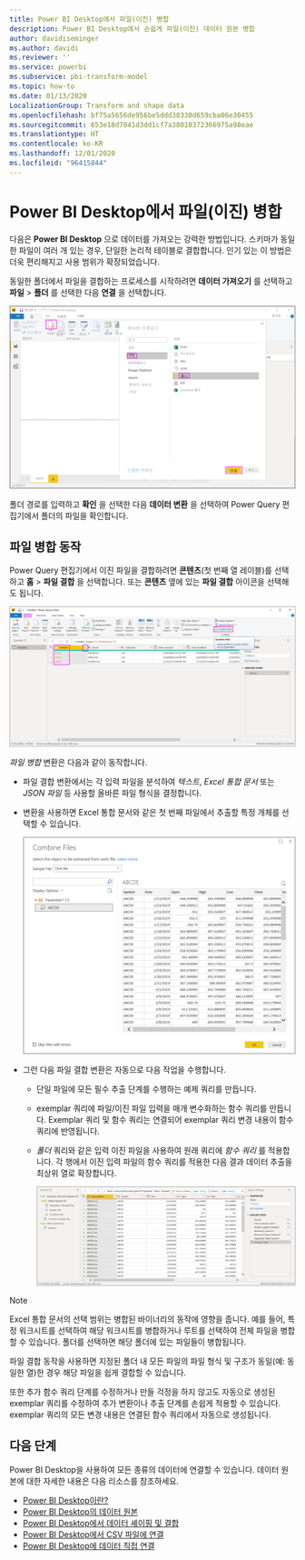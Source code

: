 ```yaml
---
title: Power BI Desktop에서 파일(이진) 병합
description: Power BI Desktop에서 손쉽게 파일(이진) 데이터 원본 병합
author: davidiseminger
ms.author: davidi
ms.reviewer: ''
ms.service: powerbi
ms.subservice: pbi-transform-model
ms.topic: how-to
ms.date: 01/13/2020
LocalizationGroup: Transform and shape data
ms.openlocfilehash: bf75a5656de956be5ddd38330d659cba06e30455
ms.sourcegitcommit: 653e18d7041d3dd1cf7a38010372366975a98eae
ms.translationtype: HT
ms.contentlocale: ko-KR
ms.lasthandoff: 12/01/2020
ms.locfileid: "96415844"
---
```

# <a name="combine-files-binaries-in-power-bi-desktop"></a>Power BI Desktop에서 파일(이진) 병합

다음은 **Power BI Desktop** 으로 데이터를 가져오는 강력한 방법입니다. 스키마가 동일한 파일이 여러 개 있는 경우, 단일한 논리적 테이블로 결합합니다. 인기 있는 이 방법은 더욱 편리해지고 사용 범위가 확장되었습니다.

동일한 폴더에서 파일을 결합하는 프로세스를 시작하려면 **데이터 가져오기** 를 선택하고 **파일** > **폴더** 를 선택한 다음 **연결** 을 선택합니다.

![폴더 파일에 연결, 데이터 가져오기 대화 상자, Power BI Desktop](media/desktop-combine-binaries/combine-binaries_1.png)

폴더 경로를 입력하고 **확인** 을 선택한 다음 **데이터 변환** 을 선택하여 Power Query 편집기에서 폴더의 파일을 확인합니다.

## <a name="combine-files-behavior"></a>파일 병합 동작

Power Query 편집기에서 이진 파일을 결합하려면 **콘텐츠**(첫 번째 열 레이블)를 선택하고 **홈** > **파일 결합** 을 선택합니다. 또는 **콘텐츠** 옆에 있는 **파일 결합** 아이콘을 선택해도 됩니다.

![파일 결합 명령, Power Query 편집기, Power BI Desktop](media/desktop-combine-binaries/combine-binaries_2a.png)

*파일 병합* 변환은 다음과 같이 동작합니다.

* 파일 결합 변환에서는 각 입력 파일을 분석하여 *텍스트*, *Excel 통합 문서* 또는 *JSON 파일* 등 사용할 올바른 파일 형식을 결정합니다.
* 변환을 사용하면 Excel 통합 문서와 같은 첫 번째 파일에서 추출할 특정 개체를 선택할 수 있습니다.
  
  ![파일 결합 대화 상자, Power Query 편집기, Power BI Desktop](media/desktop-combine-binaries/combine-binaries_3.png)
* 그런 다음 파일 결합 변환은 자동으로 다음 작업을 수행합니다.
  
  * 단일 파일에 모든 필수 추출 단계를 수행하는 예제 쿼리를 만듭니다.
  * exemplar 쿼리에 파일/이진 파일 입력을 매개 변수화하는 함수 쿼리를 만듭니다.   Exemplar 쿼리 및 함수 쿼리는 연결되어 exemplar 쿼리 변경 내용이 함수 쿼리에 반영됩니다.
  * *폴더* 쿼리와 같은 입력 이진 파일을 사용하여 원래 쿼리에 *함수 쿼리* 를 적용합니다. 각 행에서 이진 입력 파일의 함수 쿼리를 적용한 다음 결과 데이터 추출을 최상위 열로 확장합니다.

    ![파일 결합 변환 결과, Power Query 편집기, Power BI Desktop](media/desktop-combine-binaries/combine-binaries_4.png)

> [!NOTE]
> Excel 통합 문서의 선택 범위는 병합된 바이너리의 동작에 영향을 줍니다. 예를 들어, 특정 워크시트를 선택하여 해당 워크시트를 병합하거나 루트를 선택하여 전체 파일을 병합할 수 있습니다. 폴더를 선택하면 해당 폴더에 있는 파일들이 병합됩니다. 

파일 결합 동작을 사용하면 지정된 폴더 내 모든 파일의 파일 형식 및 구조가 동일(예: 동일한 열)한 경우 해당 파일을 쉽게 결합할 수 있습니다.

또한 추가 함수 쿼리 단계를 수정하거나 만들 걱정을 하지 않고도 자동으로 생성된 exemplar 쿼리를 수정하여 추가 변환이나 추출 단계를 손쉽게 적용할 수 있습니다. exemplar 쿼리의 모든 변경 내용은 연결된 함수 쿼리에서 자동으로 생성됩니다.

## <a name="next-steps"></a>다음 단계

Power BI Desktop을 사용하여 모든 종류의 데이터에 연결할 수 있습니다. 데이터 원본에 대한 자세한 내용은 다음 리소스를 참조하세요.

* [Power BI Desktop이란?](../fundamentals/desktop-what-is-desktop.md)
* [Power BI Desktop의 데이터 원본](../connect-data/desktop-data-sources.md)
* [Power BI Desktop에서 데이터 셰이핑 및 결합](../connect-data/desktop-shape-and-combine-data.md)
* [Power BI Desktop에서 CSV 파일에 연결](../connect-data/desktop-connect-csv.md)
* [Power BI Desktop에 데이터 직접 연결](../connect-data/desktop-enter-data-directly-into-desktop.md)
